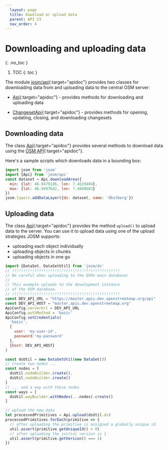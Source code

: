 ```yaml
---
  layout: page
  title: Download or upload data
  parent: API V3
  nav_order: 4
---
```


# Downloading and uploading data
{: .no_toc }

1. TOC
{: toc }

The module [josm/api]{:target="apidoc"} provides two classes for downloading data from and uploading data to the central OSM server:

  * [Api]{:target="apidoc"} - provides methods for downloading and uploading data

  * [ChangesetApi]{:target="apidoc"} - provides methods for opening, updating, closing, and downloading changesets

## Downloading data

The class [Api]{:target="apidoc"} provides several methods to download data using the [OSM API]{:target="apidoc"}.

Here's a sample scripts which downloads data in a bounding box:

```js
import josm from 'josm'
import {Api} from 'josm/api'
const dataset = Api.downloadArea({
  min: {lat: 46.9479186, lon: 7.4619484},
  max: {lat: 46.9497642, lon: 7.4660683}
})
josm.layers.addDataLayer({ds: dataset, name: 'Obstberg'})
```

## Uploading data

The class [Api]{:target="apidoc"} provides the method `upload()` to upload data to the server. You can use it to upload data using one of
the upload strategies JOSM supports:

*   uploading each object individually
*   uploading objects in chunks
*   uploading objects in one go

```js
import {DataSet, DataSetUtil} from 'josm/ds'
// !!!!!!!!!!!!!!!!!!!!!!!!!!!!!!!!!!!!!!!!!!!!!!!!
// Be careful when uploading to the OSMs main database!
//
// This example uploads to the development instance
// of the OSM database.
// !!!!!!!!!!!!!!!!!!!!!!!!!!!!!!!!!!!!!!!!!!!!!!!!
const DEV_API_URL = "https://master.apis.dev.openstreetmap.org/api"
const DEV_API_HOST = "master.apis.dev.openstreetmap.org"
ApiConfig.serverUrl = DEV_API_URL
ApiConfig.authMethod = 'basic'
ApiConfig.setCredentials(
  'basic',
  {
    user: 'my-user-id',
    password:'my-password'
  },
  {host: DEV_API_HOST}
)

const dsUtil = new DataSetUtil(new DataSet())
// create two nodes ...
const nodes = [
  dsUtil.nodeBuilder.create(),
  dsUtil.nodeBuilder.create()
]
// ... and a way with these nodes
const ways = [
  dsUtil.wayBuilder.withNodes(...nodes).create()
]

// upload the new data
let processedPrimitives = Api.upload(dsUtil.ds)
processedPrimitives.forEach(primitive => {
  // after uploading the primitive is assigned a globally unique id
  util.assert(primitive.getUniqueId() > 0)
  // after uploading the initial version is 1
  util.assert(primitive.getVersion() === 1)
})
```

[Api]: ../../api/v3/module-josm_api.Api.html
[ChangesetApi]: ../../api/v3/module-josm_api.ChangesetApi.html
[josm/api]: ../../api/v3/module-josm_api.html
[OSM API]: http://wiki.openstreetmap.org/wiki/API_v0.6
